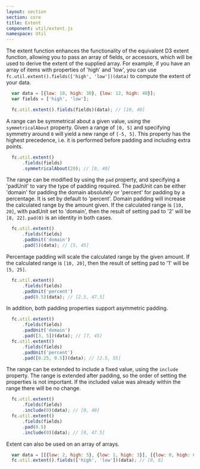 ```yaml
---
layout: section
section: core
title: Extent
component: util/extent.js
namespace: Util
---
```


 The extent function enhances the functionality of the equivalent D3 extent function, allowing you to pass an array of fields, or accessors, which will be used to derive the extent of the supplied array. For example, if you have an array of items with properties of 'high' and 'low', you can use `fc.util.extent().fields(['high', 'low'])(data)` to compute the extent of your data.

```js
  var data = [{low: 10, high: 30}, {low: 12, high: 40}];
  var fields = ['high', 'low'];

  fc.util.extent().fields(fields)(data); // [10, 40]
```

A range can be symmetrical about a given value, using the `symmetricalAbout` property. Given a range of `[0, 5]` and specifying symmetry around `0` will yield a new range of `[-5, 5]`. This property has the highest precedence, i.e. it is performed before padding and including extra points.

```js
  fc.util.extent()
      .fields(fields)
      .symmetricalAbout(20); // [0, 40]
```

 The range can be modified by using the `pad` property, and specifying a 'padUnit' to vary the type of padding required. The padUnit can be either 'domain' for padding the domain absolutely or 'percent' for padding by a percentage. It is set by default to 'percent'. Domain padding will increase the calculated range by the amount given. If the calculated range is `[10, 20]`, with padUnit set to 'domain', then the result of setting pad to '2' will be `[8, 22]`. `pad(0)` is an identity in both cases.

```js
  fc.util.extent()
      .fields(fields)
      .padUnit('domain')
      .pad(5)(data); // [5, 45]
```

 Percentage padding will scale the calculated range by the given amount. If the calculated range is `[10, 20]`, then the result of setting pad to '1' will be `[5, 25]`. 

```js
  fc.util.extent()
      .fields(fields)
      .padUnit('percent')
      .pad(0.5)(data); // [2.5, 47.5]
```

 In addition, both padding properties support asymmetric padding.

```js
  fc.util.extent()
      .fields(fields)
      .padUnit('domain')
      .pad([3, 5])(data); // [7, 45]
  fc.util.extent()
      .fields(fields)
      .padUnit('percent')
      .pad([0.25, 0.5])(data); // [2.5, 55]
```

 The range can be extended to include a fixed value, using the `include` property. The range is extended after padding, so the order of setting the properties is not important. If the included value was already within the range there will be no change.

```js
  fc.util.extent()
      .fields(fields)
      .include(0)(data); // [0, 40]
  fc.util.extent()
      .fields(fields)
      .pad(0.5)
      .include(0)(data); // [0, 47.5]
```

Extent can also be used on an array of arrays.

```js
  var data = [[{low: 2, high: 5}, {low: 1, high: 3}], [{low: 0, high: 6}]];
  fc.util.extent().fields(['high', 'low'])(data); // [0, 6]  

```
